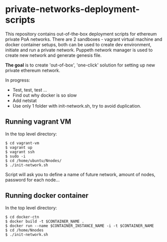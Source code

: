 # private-networks-deployment-scripts
This repository contains out-of-the-box deployment scripts for ethereum private PoA networks. 
There are 2 sandboxes - vagrant virtual machine and docker container setups, both can be used to create dev environment, initiate and run a private network.
Puppeth network manager is used to create new network and generate genesis file.

**The goal** is to create 'out-of-box', 'one-click' solution for setting up new private ethereum network.


In progress:

  * Test, test, test ...
  * Find out why docker is so slow
  * Add netstat
  * Use only 1 folder with init-network.sh, try to avoid duplication.
  

## Running vagrant VM

In the top level directory:

    $ cd vagrant-vm
    $ vagrant up
    $ vagrant ssh
    $ sudo -i
    $ cd /home/ubuntu/Nnodes/
    $ ./init-network.sh
    
Script will ask you to define a name of future network, amount of nodes, password for each node...    
 

## Running docker container

In the top level directory:

    $ cd docker-ctn
    $ docker build -t $CONTAINER_NAME .
    $ docker run --name $CONTAINER_INSTANCE_NAME -i -t $CONTAINER_NAME
    $ cd /home/Nnodes
    $ ./init-network.sh
    
    
